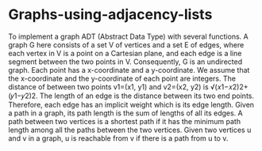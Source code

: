 # Graphs-using-adjacency-lists
To implement a graph ADT (Abstract Data Type) with several functions. A graph G here consists of a set V of vertices and a set E of edges, where each vertex in V is a point on a Cartesian plane, and each edge is a line segment between the two points in V. Consequently, G is an undirected graph. Each point has a x-coordinate and a y-coordinate. We assume that the x-coordinate and the y-coordinate of each point are integers. The distance of between two points v1=(x1, y1) and v2=(x2, y2) is √(𝑥1−𝑥2)2+(𝑦1−𝑦2)2. The length of an edge is the distance between its two end points. Therefore, each edge has an implicit weight which is its edge length. Given a path in a graph, its path length is the sum of lengths of all its edges. A path between two vertices is a shortest path if it has the minimum path length among all the paths between the two vertices. Given two vertices u and v in a graph, u is reachable from v if there is a path from u to v.
